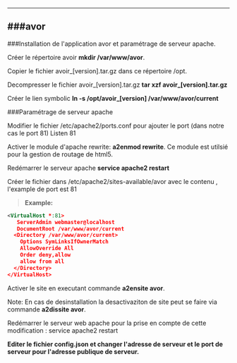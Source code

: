 ----------
###avor  
----------

###Installation de l'application avor et paramétrage de serveur apache.

Créer le répertoire  avoir <b>mkdir /var/www/avor</b>.

Copier le fichier avoir_[version].tar.gz dans ce répertoire /opt.

Decompresser le fichier avoir_[version].tar.gz  <b>tar xzf avoir_[version].tar.gz</b>

Créer le lien symbolic <b>ln -s /opt/avoir_[version] /var/www/avor/current</b>

###Paramétrage de serveur apache

Modifier le fichier /etc/apache2/ports.conf pour ajouter le port (dans notre cas le port 81) Listen 81

Activer le module d'apache rewrite: <b>a2enmod rewrite</b>. Ce module est utilsié pour la gestion de routage de html5.

Redémarrer le serveur apache <b>service apache2 restart</b>

Créer le fichier dans /etc/apache2/sites-available/avor avec le contenu , l'example de port est 81


> **Example:**
>
``` xml
<VirtualHost *:81>
   ServerAdmin webmaster@localhost
   DocumentRoot /var/www/avor/current
  <Directory /var/www/avor/current>
    Options SymLinksIfOwnerMatch
    AllowOverride All
    Order deny,allow
    allow from all
  </Directory>
</VirtualHost>
```



Activer le site en executant commande <b>a2ensite avor</b>. 

Note:
En cas de desinstallation la desactivaziton de site peut se faire via commande <b>a2dissite avor</b>.

Redémarrer le serveur web apache pour la prise en compte de cette modification : service apache2 restart<b>

Editer le fichier <b>config.json</b> et changer l'adresse de serveur et le port de serveur pour l'adresse publique de serveur.

